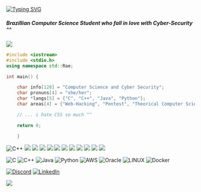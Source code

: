 [![Typing SVG](https://readme-typing-svg.demolab.com?font=Noto+Sans+Mono&pause=1000&color=7A29FFF0&vCenter=true&width=435&lines=Hi!+I'm+Rae+%E2%9A%A1)](https://git.io/typing-svg)

##### Brazillian Computer Science Student who fall in love with Cyber-Security ^^

<img src="https://i.pinimg.com/originals/94/a2/55/94a255e5608089f07a4fb167408add31.gif">

```C++
#include <iostream>
#include <stdio.h>
using namespace std::Rae;

int main() {

    char info[128] = "Computer Science and Cyber Security";
    char pronuns[4] = "she/her";
    char *langs[5] = {"C", "C++", "Java", "Python"};
    char areas[4] = {"Web-Hacking", "Pentest", "Theorical Computer Science"};

    // ... i hate CSS so much ^^

    return 0;

    }
```

![C++](https://img.shields.io/badge/C%2B%2B-00599C?style=for-the-badge&logo=c%2B%2B&logoColor=white) ![](https://img.shields.io/badge/C-00599C?style=for-the-badge&logo=c&logoColor=white) ![](https://img.shields.io/badge/Python-FFD43B?style=for-the-badge&logo=python&logoColor=blue) ![](https://img.shields.io/badge/java-%23ED8B00.svg?style=for-the-badge&logo=openjdk&logoColor=white) ![](https://img.shields.io/badge/Oracle-F80000?style=for-the-badge&logo=Oracle&logoColor=white) ![](https://img.shields.io/badge/Linux-FCC624?style=for-the-badge&logo=linux&logoColor=black) ![](https://img.shields.io/badge/Ubuntu-E95420?style=for-the-badge&logo=ubuntu&logoColor=white) ![](https://img.shields.io/badge/Kali_Linux-557C94?style=for-the-badge&logo=kali-linux&logoColor=white) ![](https://img.shields.io/badge/Visual_Studio_Code-0078D4?style=for-the-badge&logo=visual%20studio%20code&logoColor=white) ![](https://img.shields.io/badge/VIM-%2311AB00.svg?&style=for-the-badge&logo=vim&logoColor=white) ![](https://img.shields.io/badge/pycharm-143?style=for-the-badge&logo=pycharm&logoColor=black&color=black&labelColor=green) ![](https://img.shields.io/badge/GIT-E44C30?style=for-the-badge&logo=git&logoColor=white) 






![C](https://img.shields.io/badge/c-%2300599C.svg?style=flat&logo=c&logoColor=white) ![C++](https://img.shields.io/badge/c++-%2300599C.svg?style=flat&logo=c%2B%2B&logoColor=white) ![Java](https://img.shields.io/badge/java-%23ED8B00.svg?style=flat&logo=java&logoColor=white) ![Python](https://img.shields.io/badge/python-3670A0?style=flat&logo=python&logoColor=ffdd54) ![AWS](https://img.shields.io/badge/AWS-%23FF9900.svg?style=flat&logo=amazon-aws&logoColor=white) ![Oracle](https://img.shields.io/badge/Oracle-F80000?style=flat&logo=oracle&logoColor=white) ![LINUX](https://img.shields.io/badge/Linux-FCC624?style=flat&logo=linux&logoColor=black) ![Docker](https://img.shields.io/badge/docker-%230db7ed.svg?style=flat&logo=docker&logoColor=white)

[![Discord](https://img.shields.io/badge/Discord-%237289DA.svg?logo=discord&logoColor=white)](https://discord.gg/raeerats) [![LinkedIn](https://img.shields.io/badge/LinkedIn-%230077B5.svg?logo=linkedin&logoColor=white)](https://linkedin.com/in/raquel-fontes-582025172) 


![](https://github-readme-stats.vercel.app/api/top-langs/?username=raeerats&theme=omni&hide_border=true&include_all_commits=false&count_private=false&layout=compact)

<!-- Proudly created with GPRM ( https://gprm.itsvg.in ) -->

